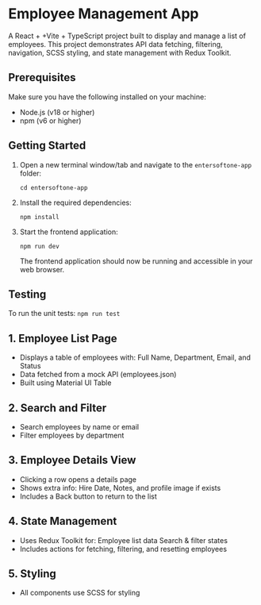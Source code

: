 # Employee Management App
A React + +Vite + TypeScript project built to display and manage a list of employees.
This project demonstrates API data fetching, filtering, navigation, SCSS styling, and state management with Redux Toolkit.

## Prerequisites

Make sure you have the following installed on your machine:

- Node.js (v18 or higher)
- npm (v6 or higher)

## Getting Started

1. Open a new terminal window/tab and navigate to the `entersoftone-app` folder:

    ```
    cd entersoftone-app
    ```

2. Install the required dependencies:

    ```
    npm install
    ```

3. Start the frontend application:

    ```
    npm run dev
    ```

    The frontend application should now be running and accessible in your web browser.

## Testing

To run the unit tests: ```npm run test```
   
## 1. Employee List Page
- Displays a table of employees with:
    Full Name, Department, Email, and Status
- Data fetched from a mock API (employees.json)
- Built using Material UI Table

## 2. Search and Filter

- Search employees by name or email
- Filter employees by department

## 3. Employee Details View

- Clicking a row opens a details page
- Shows extra info: Hire Date, Notes, and profile image if exists
- Includes a Back button to return to the list

## 4. State Management

- Uses Redux Toolkit for:
  Employee list data
  Search & filter states
- Includes actions for fetching, filtering, and resetting employees

## 5. Styling

- All components use SCSS for styling
